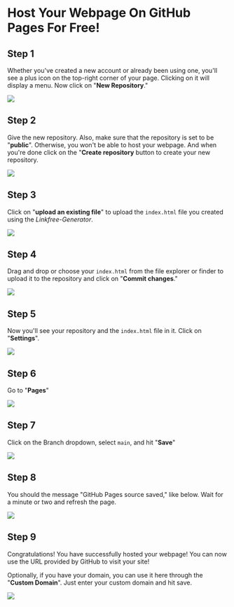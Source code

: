 # Host Your Webpage On GitHub Pages For Free!


## Step 1

Whether you've created a new account or already been using one, you'll see a plus icon on the top-right corner of your page. Clicking on it will display a menu. Now click on "__New Repository__."

![](screenshots/github-pages/1.png)

## Step 2

Give the new repository. Also, make sure that the repository is set to be "__public__". Otherwise, you won't be able to host your webpage. And when you're done click on the "__Create repository__ button to create your new repository.

![](screenshots/github-pages/2.png)

## Step 3

Click on "__upload an existing file__" to upload the `index.html` file you created using the *Linkfree-Generator*.

![](screenshots/github-pages/3.png)

## Step 4

Drag and drop or choose your `index.html` from the file explorer or finder to upload it to the repository and click on "__Commit changes__."

![](screenshots/github-pages/4.png)

## Step 5

Now you'll see your repository and the `index.html` file in it. Click on "__Settings__".

![](screenshots/github-pages/5.png)

## Step 6

Go to "__Pages__"

![](screenshots/github-pages/6.png)

## Step 7

Click on the Branch dropdown, select `main`, and hit "__Save__"

![](screenshots/github-pages/7.png)

## Step 8

You should the message "GitHub Pages source saved," like below. Wait for a minute or two and refresh the page.

![](screenshots/github-pages/8.png)

## Step 9

Congratulations! You have successfully hosted your webpage! You can now use the URL provided by GitHub to visit your site!  

Optionally, if you have your domain, you can use it here through the "__Custom Domain__". Just enter your custom domain and hit save.

![](screenshots/github-pages/9.png)
